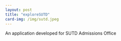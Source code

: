 ```yaml
---
layout: post
title: "exploreSUTD"
card-img: /img/sutd.jpeg
---
```


An application developed for SUTD Admissions Office